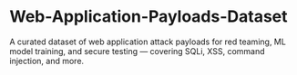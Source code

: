 # Web-Application-Payloads-Dataset
A curated dataset of web application attack payloads for red teaming, ML model training, and secure testing — covering SQLi, XSS, command injection, and more.
